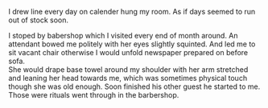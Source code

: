 I drew line every day on calender hung my room. As if days seemed to run out of stock soon.       
    
I stoped by babershop which I visited every end of month around. An attendant bowed me politely with her eyes slightly squinted. 
And led me to sit vacant chair otherwise I would unfold newspaper prepared on before sofa.   
She would drape base towel around my shoulder with her arm stretched and leaning her head towards me, which was sometimes physical touch though she was old enough.
Soon finished his other guest he started to me. Those were rituals went through in the barbershop.
